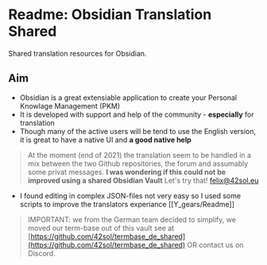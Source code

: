 # Readme: Obsidian Translation Shared


Shared translation resources for Obsidian.

## Aim

- Obsidian is a great extensiable application to create your Personal Knowlage Management (PKM)
- It is developed with support and help of the community - **especially** for translation 
- Though many of the active users will be tend to use the English version, it is great to have a native UI and **a good native help**

> At the moment (end of 2021) the translation seem to be handled in a mix between the two Github repositories, the forum and assumably some privat messages.
> **I was wondering if this could not be improved using a shared Obsidian Vault**
> Let's try that!
> [felix@42sol.eu](mailto:felix@24sol.eu)

- I found editing in complex JSON-files not very easy so I used some scripts to improve the translators experiance [[Y_gears/Readme]]


> IMPORTANT: 
> we from the German team decided to simplify, we moved our term-base out of this vault see at [https://github.com/42sol/termbase_de_shared](https://github.com/42sol/termbase_de_shared) 
> OR contact us on Discord.


